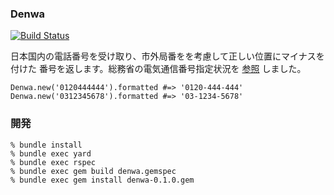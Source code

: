 ### Denwa

[![Build Status](https://travis-ci.org/shouichi/denwa.svg?branch=master)](https://travis-ci.org/shouichi/denwa)

日本国内の電話番号を受け取り、市外局番をを考慮して正しい位置にマイナスを付けた
番号を返します。総務省の電気通信番号指定状況を
[参照](http://www.soumu.go.jp/main_sosiki/joho_tsusin/top/tel_number/number_shitei.html)
しました。

```
Denwa.new('0120444444').formatted #=> '0120-444-444'
Denwa.new('0312345678').formatted #=> '03-1234-5678'
```

### 開発

```
% bundle install
% bundle exec yard
% bundle exec rspec
% bundle exec gem build denwa.gemspec
% bundle exec gem install denwa-0.1.0.gem
```

